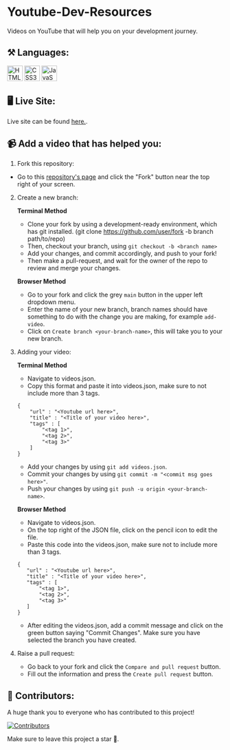 # Youtube-Dev-Resources
Videos on YouTube that will help you on your development journey.

## ⚒️ Languages:

<img src="https://raw.githubusercontent.com/danielcranney/readme-generator/main/public/icons/skills/html5-colored.svg" width="36" height="36" alt="HTML5" /> <img src="https://raw.githubusercontent.com/danielcranney/readme-generator/main/public/icons/skills/css3-colored.svg" width="36" height="36" alt="CSS3" /> <img src="https://raw.githubusercontent.com/danielcranney/readme-generator/main/public/icons/skills/javascript-colored.svg" width="36" height="36" alt="JavaScript" />

## 🖥️ Live Site:

Live site can be found <a href="https://bsodoge.github.io/Youtube-Dev-Resources/">here.</a>.

## 📹 Add a video that has helped you:

 1. Fork this repository:

- Go to this <a href="https://github.com/Bsodoge/Youtube-Dev-Resources">repository's page</a> and click the "Fork" button near the top right of your screen.

 2. Create a new branch: 

    **Terminal Method**

    - Clone your fork by using a development-ready environment, which has git installed. (git clone https://github.com/user/fork -b branch path/to/repo)
    - Then, checkout your branch, using ```git checkout -b <branch name>```
    - Add your changes, and commit accordingly, and push to your fork!
    - Then make a pull-request, and wait for the owner of the repo to review and merge your changes.

    **Browser Method**

    - Go to your fork and click the grey `main` button in the upper left dropdown menu.
    - Enter the name of your new branch, branch names should have something to do with the change you are making, for example ```add-video```.
    - Click on ```Create branch <your-branch-name>```, this will take you to your new branch.

3. Adding your video:

    **Terminal Method**
    
    - Navigate to videos.json.
    - Copy this format and paste it into videos.json, make sure to not include more than 3 tags.
    ```
    {
        "url" : "<Youtube url here>",
        "title" : "<Title of your video here>",
        "tags" : [
            "<tag 1>",
            "<tag 2>",
            "<tag 3>"
        ]
    }
    ```
    - Add your changes by using ```git add videos.json```.
    - Commit your changes by using ```git commit -m "<commit msg goes here>"```.
    - Push your changes by using ```git push -u origin <your-branch-name>```.

    **Browser Method**

    - Navigate to videos.json.
    - On the top right of the JSON file, click on the pencil icon to edit the file.
    - Paste this code into the videos.json, make sure not to include more than 3 tags.
     ```
    {
        "url" : "<Youtube url here>",
        "title" : "<Title of your video here>",
        "tags" : [
            "<tag 1>",
            "<tag 2>",
            "<tag 3>"
        ]
    }
    ```
    - After editing the videos.json, add a commit message and click on the green button saying "Commit Changes". Make sure you have selected the branch you have created.

4. Raise a pull request:

    - Go back to your fork and click the `Compare and pull request` button.
    - Fill out the information and press the `Create pull request` button.

## 💪 Contributors:

A huge thank you to everyone who has contributed to this project!

[![Contributors](https://contrib.rocks/image?repo=Bsodoge/Youtube-Dev-Resources)](https://github.com/Bsodoge/Youtube-Dev-Resources/graphs/contributors)


Make sure to leave this project a star 🌟.

